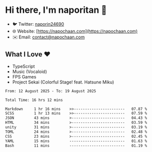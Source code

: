 # Hi there, I'm naporitan 👋

- 🐦 Twitter: [naporin24690](https://twitter.com/naporin24690)
- 🌐 Website: [https://napochaan.com](https://napochaan.com)
- ✉️ Email: [contact@napochaan.com](mailto:contact@napochaan.com)

## What I Love ❤️
- TypeScript
- Music (Vocaloid)
- FPS Games
- Project Sekai (Colorful Stage! feat. Hatsune Miku)

<!--START_SECTION:waka-->

```txt
From: 12 August 2025 - To: 19 August 2025

Total Time: 16 hrs 12 mins

Markdown     1 hr 16 mins    >>-----------------------   07.87 %
SCSS         1 hr 13 mins    >>-----------------------   07.59 %
JSON         43 mins         >------------------------   04.43 %
HTML         34 mins         >------------------------   03.59 %
unity        31 mins         >------------------------   03.19 %
TOML         24 mins         >------------------------   02.48 %
CSS          23 mins         >------------------------   02.45 %
YAML         15 mins         -------------------------   01.63 %
Bash         11 mins         -------------------------   01.19 %
```

<!--END_SECTION:waka-->

